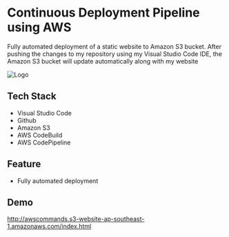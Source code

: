 
# Continuous Deployment Pipeline using AWS

Fully automated deployment of a static website to Amazon S3 bucket. After pushing the changes to my repository using my Visual Studio Code IDE, the Amazon S3 bucket will update automatically along with my website


![Logo](https://emeteriocatabayjr.github.io/assets/images/project-1.jpg)


## Tech Stack

- Visual Studio Code
- Github
- Amazon S3
- AWS CodeBuild
- AWS CodePipeline


## Feature

- Fully automated deployment



## Demo

http://awscommands.s3-website-ap-southeast-1.amazonaws.com/index.html

